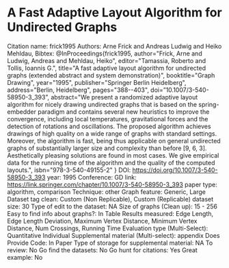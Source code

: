 # A Fast Adaptive Layout Algorithm for Undirected Graphs

Citation name: frick1995
Authors: Arne Frick and Andreas Ludwig and Heiko Mehldau,
Bibtex: @InProceedings{frick1995,
author="Frick, Arne
and Ludwig, Andreas
and Mehldau, Heiko",
editor="Tamassia, Roberto
and Tollis, Ioannis G.",
title="A fast adaptive layout algorithm for undirected graphs (extended abstract and system demonstration)",
booktitle="Graph Drawing",
year="1995",
publisher="Springer Berlin Heidelberg",
address="Berlin, Heidelberg",
pages="388--403",
doi=”10.1007/3-540-58950-3_393”,
abstract="We present a randomized adaptive layout algorithm for nicely drawing undirected graphs that is based on the spring-embedder paradigm and contains several new heuristics to improve the convergence, including local temperatures, gravitational forces and the detection of rotations and oscillations. The proposed algorithm achieves drawings of high quality on a wide range of graphs with standard settings. Moreover, the algorithm is fast, being thus applicable on general undirected graphs of substantially larger size and complexity than before [9, 6, 3]. Aesthetically pleasing solutions are found in most cases. We give empirical data for the running time of the algorithm and the quality of the computed layouts.",
isbn="978-3-540-49155-2"
}
DOI: https://doi.org/10.1007/3-540-58950-3_393
year: 1995
Conference: GD
link: https://link.springer.com/chapter/10.1007/3-540-58950-3_393
paper type: algorithm, comparison
Technique: other
Graph feature: Generic, Large
Dataset tag clean: Custom (Non Replicable), Custom (Replicable)
dataset size: 30
Type of edit to the dataset: NA
Size of graphs (Clean up): 15 - 256
Easy to find info about graphs?: In Table
Results measured: Edge Length, Edge Length Deviation, Maximum Vertex Distance, Minimum Vertex Distance, Num Crossings, Running Time
Evaluation type (Multi-Select): Quantitative Individual
Supplemental material (Multi-select): appendix
Does Provide Code: In Paper
Type of storage for supplemental material: NA
To review: No
Go find the datasets: No
Go hunt for citations: Yes
Great example: No